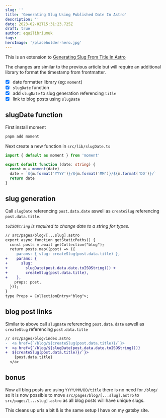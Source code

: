 ```yaml
---
slug: ''
title: 'Generating Slug Using Published Date In Astro'
description: ''
date: 2023-02-02T15:31:23.725Z
draft: true
author: equilibriumuk
tags:
heroImage: '/placeholder-hero.jpg'
---
```


This is an extension to [Generating Slug From Title In Astro](/2023/02/02/generating-slug-from-title-in-astro/)

The changes are similar to the previous article but will require an additional library to format the timestamp from frontmatter.

- [x] date formatter library (eg: `moment`)
- [x] `slugDate` function
- [x] add `slugDate` to slug generation referencing `title`
- [x] link to blog posts using `slugDate`

## slugDate function

First install moment

```sh
pnpm add moment
```

Next create a new function in `src/lib/slugDate.ts`

```ts
import { default as moment } from 'moment'

export default function (date: string) {
  const m = moment(date)
  date = `${m.format('YYYY')}/${m.format('MM')}/${m.format('DD')}/`
  return date
}
```

## slug generation

Call `slugDate` referencing `post.data.date` aswell as `createSlug` referencing `post.data.title`.

_`toISOString` is required to change date to a string for types._

```diff
// src/pages/blog/[...slug].astro
export async function getStaticPaths() {
  const posts = await getCollection("blog");
  return posts.map((post) => ({
-    params: { slug: createSlug(post.data.title) },
+    params: {
+      slug:
+        slugDate(post.data.date.toISOString()) +
+        createSlug(post.data.title),
+    },
    props: post,
  }));
}
type Props = CollectionEntry<"blog">;
```

## blog post links

Similar to above call `slugDate` referencing `post.data.date` aswell as `createSlug` referencing `post.data.title`

```diff
// src/pages/blog/index.astro
-  <a href={`/blog/${createSlug(post.data.title)}/`}>
+  <a href={`/blog/${slugDate(post.data.date.toISOString())}
+  ${createSlug(post.data.title)}/`}>
    {post.data.title}
  </a>
```

## bonus

Now all blog posts are using `YYYY/MM/DD/title` there is no need for `/blog/` so it is now possible to move `src/pages/blog/[...slug].astro` to `src/pages/[...slug].astro` as all blog posts will have unique slugs.

This cleans up urls a bit & is the same setup I have on my gatsby site.
